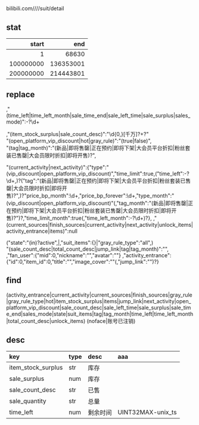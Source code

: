 #

bilibili.com////suit/detail

## stat
|start|end|
|-:|-:|
|1	|	68630 |
|100000000	| 136353001 |
|200000000	| 214443801 |

## replace
,"(time_left|time_left_month|sale_time_end|sale_left_time|sale_surplus|sales_mode)":-?\d+

,"(item_stock_surplus|sale_count_desc)":"\d{0,}[千万]?\+?"  
"(open_platform_vip_discount|hot|gray_rule)":"(true|false)",  
"(tag|tag_month)":"(新品|即将售罄|正在预约|即将下架|大会员平台折扣|粉丝套装已售罄|大会员限时折扣|即将开售)?",

"(current_activity|next_activity)":\{"type":"(vip_discount|open_platform_vip_discount)","time_limit":true,("time_left":-?\d+,)?("tag":"(新品|即将售罄|正在预约|即将下架|大会员平台折扣|粉丝套装已售罄|大会员限时折扣|即将开售)?",)?"price_bp_month":\d+,"price_bp_forever":\d+,"type_month":"(vip_discount|open_platform_vip_discount)"(,"tag_month":"(新品|即将售罄|正在预约|即将下架|大会员平台折扣|粉丝套装已售罄|大会员限时折扣|即将开售)?")?,"time_limit_month":true(,"time_left_month":-?\d+)?\},
,"(current_sources|finish_sources|current_activity|next_activity|unlock_items|activity_entrance|items)":null

("state":"(in)?active",|,"suit_items":\{\}|"gray_rule_type":"all",)  
"(sale_count_desc|total_count_desc|jump_link|tag|tag_month)":"",
,"fan_user":\{"mid":0,"nickname":"","avatar":""\}
,"activity_entrance":\{"id":0,"item_id":0,"title":"","image_cover":""(,"jump_link":"")?\}

## find
(activity_entrance|current_activity|current_sources|finish_sources|gray_rule|gray_rule_type|hot|item_stock_surplus|items|jump_link|next_activity|open_platform_vip_discount|sale_count_desc|sale_left_time|sale_surplus|sale_time_end|sales_mode|state|suit_items|tag|tag_month|time_left|time_left_month|total_count_desc|unlock_items)
(noface|账号已注销)

## desc
| key					| type	| desc	| aaa
|:--|:--|:--|:--|
| item_stock_surplus	| str	| 库存	|
| sale_surplus			| num	| 库存	|
| sale_count_desc		| str	| 已售	|
| sale_quantity			| str	| 总量	|
| time_left				| num	| 剩余时间	|UINT32MAX-unix_ts